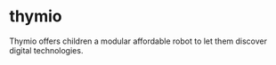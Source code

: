 # thymio
Thymio offers children a modular affordable robot to let them discover digital technologies.
